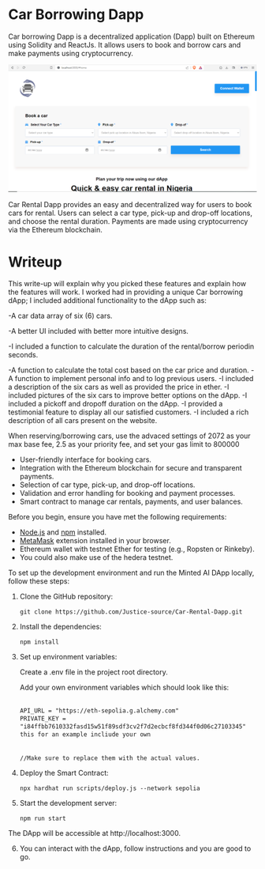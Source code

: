 # Car Borrowing Dapp

Car borrowing Dapp is a decentralized application (Dapp) built on Ethereum using Solidity and ReactJs. It allows users to book and borrow cars and make payments using cryptocurrency.

<div style="text-align:center;">
  <img src="/src/images/Car-Rental-Dapp.png" alt="site">
</div>

Car Rental Dapp provides an easy and decentralized way for users to book cars for rental. Users can select a car type, pick-up and drop-off locations, and choose the rental duration. Payments are made using cryptocurrency via the Ethereum blockchain.

# Writeup
This write-up will explain why you picked these features and explain how the features will work.
I worked had in providing a unique Car borrowing dApp;
I included additional functionality to the dApp such as:

-A car data array of six (6) cars.

-A better UI included with better more intuitive designs.

-I included a function to calculate the duration of the rental/borrow periodin seconds.

-A function to calculate the total cost based on the car price and duration.
-A function to implement personal info and to log previous users.
-I included a description of the six cars as well as provided the price in ether.
-I included pictures of the six cars to improve better options on the dApp.
-I included a pickoff and dropoff duration on the dApp.
-I provided a testimonial feature to display all our satisfied customers.
-I included a rich description of all cars present on the website.


When reserving/borrowing cars, use the advaced settings of 2072 as your max base fee, 2.5 as your priority fee, and set your gas limit to 800000

- User-friendly interface for booking cars.
- Integration with the Ethereum blockchain for secure and transparent payments.
- Selection of car type, pick-up, and drop-off locations.
- Validation and error handling for booking and payment processes.
- Smart contract to manage car rentals, payments, and user balances.


Before you begin, ensure you have met the following requirements:

- [Node.js](https://nodejs.org/) and [npm](https://www.npmjs.com/) installed.
- [MetaMask](https://metamask.io/) extension installed in your browser.
- Ethereum wallet with testnet Ether for testing (e.g., Ropsten or Rinkeby).
- You could also make use of the hedera testnet.

To set up the development environment and run the Minted AI DApp locally, follow these steps:

1. Clone the GitHub repository:

   ```shell
   git clone https://github.com/Justice-source/Car-Rental-Dapp.git

2. Install the dependencies:

    ```shell
    npm install

3. Set up environment variables:

    Create a .env file in the project root directory.

    Add your own environment variables which should look like this:
    ```
    
    API_URL = "https://eth-sepolia.g.alchemy.com"
    PRIVATE_KEY = "i84ffbb7610332fasd15w51f89sdf3cv2f7d2ecbcf8fd344f0d06c27103345"
    this for an example incliude your own


    //Make sure to replace them with the actual values.
4. Deploy the Smart Contract:

    ```shell
    npx hardhat run scripts/deploy.js --network sepolia

5. Start the development server:

    ```shell
    npm run start

The DApp will be accessible at http://localhost:3000.

6. You can interact with the dApp, follow instructions and you are good to go.
